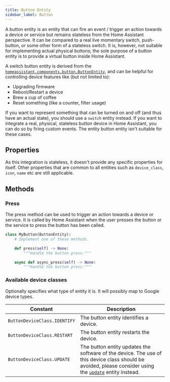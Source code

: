 ```yaml
---
title: Button Entity
sidebar_label: Button
---
```


A button entity is an entity that can fire an event / trigger an action towards a device or service but remains stateless from the Home Assistant perspective.
It can be compared to a real live momentary switch, push-button, or some other form of a stateless switch. It is, however, not suitable for implementing actual physical buttons; the sole purpose of a button entity is to provide a virtual button inside Home Assistant.

A switch button entity is derived from the  [`homeassistant.components.button.ButtonEntity`](https://github.com/home-assistant/core/blob/dev/homeassistant/components/button/__init__.py),
and can be helpful for controlling device features like (but not limited to):

- Upgrading firmware
- Reboot/Restart a device
- Brew a cup of coffee
- Reset something (like a counter, filter usage)

If you want to represent something that can be turned on and off (and thus have an actual state), you should use a `switch` entity instead. If you want to integrate a real, physical, stateless button device in Home Assistant, you can do so by firing custom events. The entity button entity isn't suitable for these cases.

## Properties

As this integration is stateless, it doesn't provide any specific properties for itself.
Other properties that are common to all entities such as `device_class`, `icon`, `name` etc are still applicable.

## Methods

### Press

The press method can be used to trigger an action towards a device or service.
It is called by Home Assistant when the user presses the button or the
service to press the button has been called.

```python
class MyButton(ButtonEntity):
    # Implement one of these methods.

    def press(self) -> None:
        """Handle the button press."""

    async def async_press(self) -> None:
        """Handle the button press."""
```

### Available device classes

Optionally specifies what type of entity it is. It will possibly map to Google device types.

| Constant | Description
| ----- | -----------
| `ButtonDeviceClass.IDENTIFY` | The button entity identifies a device.
| `ButtonDeviceClass.RESTART` | The button entity restarts the device.
| `ButtonDeviceClass.UPDATE` | The button entity updates the software of the device. The use of this device class should be avoided, please consider using the [`update`](/docs/core/entity/update) entity instead.
